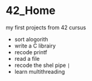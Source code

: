 # 42_Home

my first projects from 42 cursus

- sort alogorith
- write a C librairy
- recode printf
- read a file
- recode the shel pipe `|`
- learn multithreading
